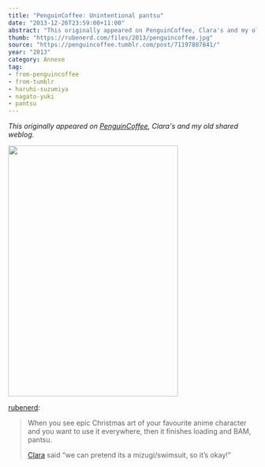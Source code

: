 ```yaml
---
title: "PenguinCoffee: Unintentional pantsu"
date: "2013-12-26T23:59:00+11:00"
abstract: "This originally appeared on PenguinCoffee, Clara's and my old shared weblog."
thumb: "https://rubenerd.com/files/2013/penguincoffee.jpg"
source: "https://penguincoffee.tumblr.com/post/71197807841/"
year: "2013"
category: Annexe
tag:
- from-penguincoffee
- from-tumblr
- haruhi-suzumiya
- nagato-yuki
- pantsu
---
```

*This originally appeared on [PenguinCoffee](https://rubenerd.com/tag/from-penguincoffee/), Clara's and my old shared weblog.*

<img src="https://rubenerd.com/files/museum/penguincoffee-71197807841@1x.jpg" alt="" style="width:344px; height:508px;" srcset="https://rubenerd.com/files/museum/penguincoffee-71197807841@1x.jpg 1x, https://rubenerd.com/files/museum/penguincoffee-71197807841@2x.jpg 2x" />

<a class="tumblr_blog" href="https://rubenerd.tumblr.com/post/71196578734/when-you-see-epic-christmas-art-of-your-favourite">rubenerd</a>:

<blockquote>
When you see epic Christmas art of your favourite anime character and you want to use it everywhere, then it finishes loading and BAM, pantsu.

<a href="http://sheetglass.org/">Clara</a> said “we can pretend its a mizugi/swimsuit, so it’s okay!”
</blockquote> 

